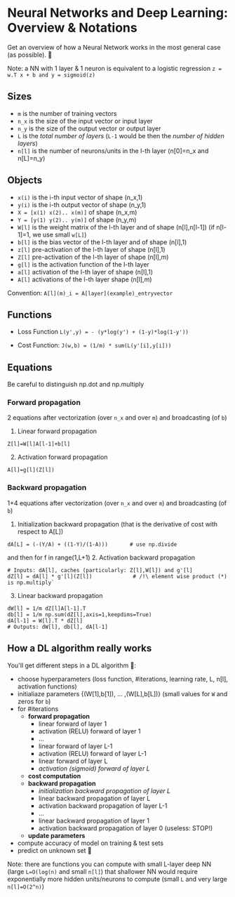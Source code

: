 # Neural Networks and Deep Learning: Overview & Notations
Get an overview of how a Neural Network works in the most general case (as possible). 🤘

Note: a NN with 1 layer & 1 neuron is equivalent to a logistic regression `z = w.T x + b and y = sigmoid(z)`

## Sizes
- `m` is the number of training vectors
- `n_x` is the size of the input vector or input layer
- `n_y` is the size of the output vector or output layer
- `L` is the _total number of layers_ (`L-1` would be then the _number of hidden layers_)
- `n[l]` is the number of neurons/units in the l-th layer (n[0]=n_x and n[L]=n_y)

## Objects
- `x(i)` is the i-th input vector of shape (n_x,1)
- `y(i)` is the i-th output vector of shape (n_y,1)
- `X = [x(1) x(2).. x(m)]` of shape (n_x,m)
- `Y = [y(1) y(2).. y(m)]` of shape (n_y,m)
- `W[l]` is the weight matrix of the l-th layer and of shape (n[l],n[l-1]) (if n[l-1]=1, we use small `w[L]`)
- `b[l]` is the bias vector of the l-th layer and of shape (n[l],1)
- `z[l]` pre-activation of the l-th layer of shape (n[l],1)
- `Z[l]` pre-activation of the l-th layer of shape (n[l],m)
- `g[l]` is the activation function of the l-th layer
- `a[l]` activation of the l-th layer of shape (n[l],1)
- `A[l]` activations of the l-th layer shape (n[l],m)

Convention: `A[l](m)_i = A[layer](example)_entryvector`

## Functions
- Loss Function `L(y',y) = - (y*log(y') + (1-y)*log(1-y'))`

- Cost Function: `J(w,b) = (1/m) * sum(L(y'[i],y[i]))`
## Equations
Be careful to distinguish np.dot and np.multiply
### Forward propagation
2 equations after vectorization (over `n_x` and over `m`) and broadcasting (of `b`)
1. Linear forward propagation
```
Z[l]=W[l]A[l-1]+b[l]
```
2. Activation forward propagation
```
A[l]=g[l](Z[l])
```
### Backward propagation
1+4 equations after vectorization (over `n_x` and over `m`) and broadcasting (of `b`)

1. Initialization backward propagation (that is the derivative of cost with respect to A[L])
```
dA[L] = (-(Y/A) + ((1-Y)/(1-A)))       # use np.divide
```

and then for f in range(1,L+1)
2. Activation backward propagation
```
# Inputs: dA[l], caches (particularly: Z[l],W[l]) and g'[l]
dZ[l] = dA[l] * g'[l](Z[l])             # /!\ element wise product (*) is np.multiply`
```
3. Linear backward propagation
```
dW[l] = 1/m dZ[l]A[l-1].T
db[l] = 1/m np.sum(dZ[l],axis=1,keepdims=True)
dA[l-1] = W[l].T * dZ[l]
# Outputs: dW[l], db[l], dA[l-1]
```

## How a DL algorithm really works
You'll get different steps in a DL algorithm 👊:
- choose hyperparameters (loss function, #iterations, learning rate, L, n[l], activation functions)
- initialiaze parameters {(W[1],b[1]), ... ,(W[L],b[L])} (small values for `W` and zeros for `b`)
- for #iterations
  - **forward propagation**
    - linear forward of layer 1
    - activation (RELU) forward of layer 1
    - ...
    - linear forward of layer L-1
    - activation (RELU) forward of layer L-1
    - linear forward of layer L
    - *activation (sigmoid) forward of layer L*
  - **cost computation**
  - **backward propagation**
    - *initialization backward propagation of layer L*
    - linear backward propagation of layer L
    - activation backward propagation of layer L-1
    - ...
    - linear backward propagation of layer 1
    - activation backward propagation of layer 0 (useless: STOP!)
  - **update parameters**
- compute accuracy of model on training & test sets  
- predict on unknown set 🤙

Note: there are functions you can compute with small L-layer deep NN (large `L=O(log(n)` and small `n[l]`) that shallower NN would require exponentially more hidden units/neurons to compute (small `L` and very large `n[l]=O(2^n)`)
